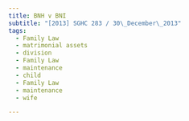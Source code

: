 ```yaml
---
title: BNH v BNI 
subtitle: "[2013] SGHC 283 / 30\_December\_2013"
tags:
  - Family Law
  - matrimonial assets
  - division
  - Family Law
  - maintenance
  - child
  - Family Law
  - maintenance
  - wife

---
```


